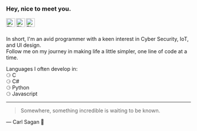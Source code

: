 ### Hey, nice to meet you.
<a href="https://www.linkedin.com/in/anthony-blakley/">
  <img align="left" alt="Blakley's LinkdeIn" width="24px" src="https://cdn.jsdelivr.net/npm/simple-icons@v3/icons/linkedin.svg" />
</a>
<a href="https://www.twitter.com/anthlone/">
  <img align="left" alt="Blakley's Twitter" width="24px" src="https://cdn.jsdelivr.net/npm/simple-icons@v3/icons/twitter.svg" />
</a>
<a href="https://www.hackerrank.com/Anthlone">
  <img align="left" alt="Blakley's Hackerrank" width="24px" src="https://cdn.jsdelivr.net/npm/simple-icons@v3/icons/hackerrank.svg" />
</a>

<br />
<br />

In short, I'm an avid programmer with a keen interest in Cyber Security, IoT, and UI design. </br>
Follow me on my journey in making life a little simpler, one line of code at a time.

Languages I often develop in: </br>
⚆ C </br>
⚆ C# </br>
⚆ Python </br>
⚆ Javascript 

---

> Somewhere, something incredible is waiting to be known.

— Carl Sagan 🐜
